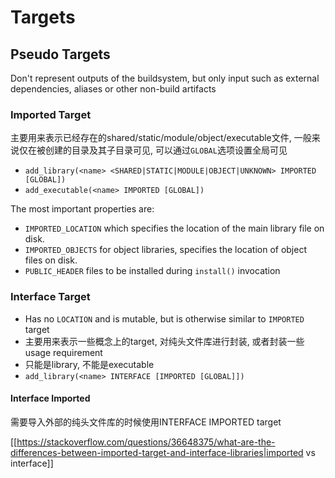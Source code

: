 # Targets

## Pseudo Targets
Don't represent outputs of the buildsystem, but only input such as external dependencies, aliases or other non-build artifacts

### Imported Target
主要用来表示已经存在的shared/static/module/object/executable文件, 一般来说仅在被创建的目录及其子目录可见, 可以通过`GLOBAL`选项设置全局可见

* `add_library(<name> <SHARED|STATIC|MODULE|OBJECT|UNKNOWN> IMPORTED [GLOBAL])`
* `add_executable(<name> IMPORTED [GLOBAL])`

The most important properties are:
* `IMPORTED_LOCATION` which specifies the location of the main library file on disk.
* `IMPORTED_OBJECTS` for object libraries, specifies the location of object files on disk.
* `PUBLIC_HEADER` files to be installed during `install()` invocation

### Interface Target
* Has no `LOCATION` and is mutable, but is otherwise similar to `IMPORTED` target
* 主要用来表示一些概念上的target, 对纯头文件库进行封装, 或者封装一些usage requirement
* 只能是library, 不能是executable
* `add_library(<name> INTERFACE [IMPORTED [GLOBAL]])`

#### Interface Imported
需要导入外部的纯头文件库的时候使用INTERFACE IMPORTED target

[[https://stackoverflow.com/questions/36648375/what-are-the-differences-between-imported-target-and-interface-libraries|imported vs interface]]
